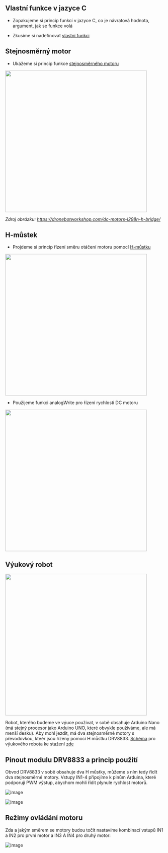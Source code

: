 
## Vlastní funkce v jazyce C
- Zopakujeme si princip funkcí v jazyce C, co je návratová hodnota, argument, jak se funkce volá
  
- Zkusíme si nadefinovat [vlastní funkci](https://www.itnetwork.cz/hardware-pc/arduino/programovaci-jazyk/funkce-a-knihovny)

## Stejnosměrný motor
- Ukážeme si princip funkce [stejnosměrného motoru](https://youtu.be/LAtPHANEfQo?feature=shared)

<img src="https://github.com/user-attachments/assets/3ea712a0-9cc0-4406-ba1f-e87f0a42a647" width="450"/>

*Zdroj obrázku: https://dronebotworkshop.com/dc-motors-l298n-h-bridge/*

## H-můstek
- Projdeme si princip řízení směru otáčení motoru pomocí [H-můstku](https://lastminuteengineers.com/drv8833-arduino-tutorial/)

<img src="https://cdn.sparkfun.com/assets/learn_tutorials/1/9/3/h-bridge-circuit-600w.gif" width="450"/>

- Použijeme funkci analogWrite pro řízení rychlosti DC motoru

<img src="https://github.com/user-attachments/assets/4adedba1-d284-4885-8916-f354b1a89779" width="450"/>


## Výukový robot
<img src="https://github.com/user-attachments/assets/121c0a41-5f67-464c-952a-cd94e64ed80b" width="450"/>

Robot, kterého budeme ve výuce použivat, v sobě obsahuje Arduino Nano (má stejný procesor jako Arduino UNO, které obvykle používáme, ale má menší desku). Aby mohl jezdit, má dva stejnosměrné motory s převodovkou, kteér jsou řízeny pomocí H můstku DRV8833. [Schéma](https://github.com/TomasChovanec/Arduino_robotek/blob/master/FrenGP_robot/Robot_schematics.pdf) pro výukového robota ke stažení [zde](https://github.com/TomasChovanec/Arduino_robotek/raw/master/FrenGP_robot/Robot_schematics.pdf)

## Pinout modulu DRV8833 a princip použití
Obvod DRV8833 v sobě obsahuje dva H můstky, můžeme s ním tedy řídít dva stejnosměrné motory. Vstupy IN1-4 připojíme k pinům Arduina, které podporují PWM výstup, abychom mohli řídit plynule rychlost motorů.

![image](https://github.com/user-attachments/assets/da091db0-988e-4b6a-8ebb-67f0800a81e2)

![image](https://github.com/user-attachments/assets/f02e396e-7b49-419c-a0f7-dc624c312414)


## Režimy ovládání motoru
Zda a jakým směrem se motory budou točit nastavíme kombinací vstupů IN1 a IN2 pro první motor a IN3 A IN4 pro druhý motor:

![image](https://github.com/user-attachments/assets/09f7810d-7b68-41ac-b7b3-3359092e08af)

